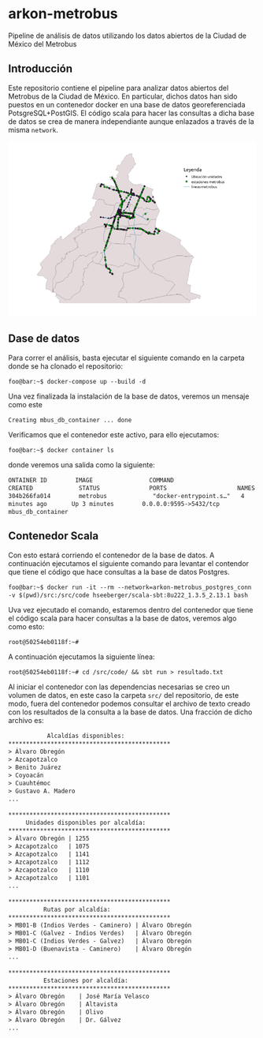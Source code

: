 # arkon-metrobus
 Pipeline de análisis de datos utilizando los datos abiertos de la Ciudad de México del Metrobus

## Introducción

Este repositorio contiene el pipeline para analizar datos abiertos del Metrobus de la Ciudad de México. En particular, dichos datos han sido puestos en un contenedor docker en una base de datos georeferenciada PotsgreSQL+PostGIS. El código scala para hacer las consultas a dicha base de datos se crea de manera independiante aunque enlazados a través de la misma `network`. 


![image](https://github.com/robmartz/arkon-metrobus/blob/master/image/metrobus2.png?raw=true)


## Dase de datos

Para correr el análisis, basta ejecutar el siguiente comando en la carpeta donde se ha clonado el repositorio:

```console
foo@bar:~$ docker-compose up --build -d
```
Una vez finalizada la instalación de la base de datos, veremos un mensaje como este

```console
Creating mbus_db_container ... done
```

Verificamos que el contenedor este activo, para ello ejecutamos:

```console
foo@bar:~$ docker container ls 
```
donde veremos una salida como la siguiente:

```console
ONTAINER ID        IMAGE                COMMAND                  CREATED             STATUS              PORTS                    NAMES
304b266fa014        metrobus             "docker-entrypoint.s…"   4 minutes ago       Up 3 minutes        0.0.0.0:9595->5432/tcp   mbus_db_container
```

## Contenedor Scala

Con esto estará corriendo el contenedor de la base de datos. A continuación ejecutamos el siguiente comando para levantar el contendor que tiene el código que hace consultas a la base de datos Postgres.

```console
foo@bar:~$ docker run -it --rm --network=arkon-metrobus_postgres_conn -v $(pwd)/src:/src/code hseeberger/scala-sbt:8u222_1.3.5_2.13.1 bash
```
Uva vez ejecutado el comando, estaremos dentro del contenedor que tiene el código scala para hacer consultas a la base de datos, veremos algo como esto:

```console
root@50254eb0118f:~#
```
A continuación ejecutamos la siguiente línea: 

```console
root@50254eb0118f:~# cd /src/code/ && sbt run > resultado.txt
```
Al iniciar el contenedor con las dependencias necesarias se creo un volumen de datos, en este caso la carpeta `src/` del repositorio, de este modo, fuera del contenedor podemos consultar el archivo de texto creado con los resultados de la consulta a la base de datos. Una fracción de dicho archivo es:

```**********************************************
           Alcaldías disponibles:  
**********************************************
> Álvaro Obregón
> Azcapotzalco
> Benito Juárez
> Coyoacán
> Cuauhtémoc
> Gustavo A. Madero
...

**********************************************
     Unidades disponibles por alcaldía:       
**********************************************
> Álvaro Obregón | 1255
> Azcapotzalco 	 | 1075
> Azcapotzalco 	 | 1141
> Azcapotzalco 	 | 1112
> Azcapotzalco 	 | 1110
> Azcapotzalco 	 | 1101
...

**********************************************
          Rutas por alcaldía:            
**********************************************
> MB01-B (Indios Verdes - Caminero) | Álvaro Obregón
> MB01-C (Galvez - Indios Verdes)   | Álvaro Obregón
> MB01-C (Indios Verdes - Galvez)   | Álvaro Obregón
> MB01-D (Buenavista - Caminero)    | Álvaro Obregón
...

**********************************************
          Estaciones por alcaldía:            
**********************************************
> Álvaro Obregón 	| José María Velasco
> Álvaro Obregón 	| Altavista
> Álvaro Obregón 	| Olivo
> Álvaro Obregón 	| Dr. Gálvez
...
```




